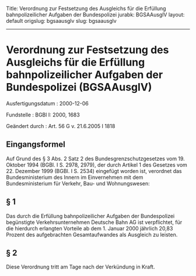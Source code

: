Title: Verordnung zur Festsetzung des Ausgleichs für die Erfüllung bahnpolizeilicher
  Aufgaben der Bundespolizei
jurabk: BGSAAusglV
layout: default
origslug: bgsaausglv
slug: bgsaausglv

---

# Verordnung zur Festsetzung des Ausgleichs für die Erfüllung bahnpolizeilicher Aufgaben der Bundespolizei (BGSAAusglV)

Ausfertigungsdatum
:   2000-12-06

Fundstelle
:   BGBl I: 2000, 1683

Geändert durch
:   Art. 56 G v. 21.6.2005 I 1818


## Eingangsformel

Auf Grund des § 3 Abs. 2 Satz 2 des Bundesgrenzschutzgesetzes vom 19.
Oktober 1994 (BGBl. I S. 2978, 2979), der durch Artikel 1 des Gesetzes
vom 22. Dezember 1999 (BGBl. I S. 2534) eingefügt worden ist,
verordnet das Bundesministerium des Innern im Einvernehmen mit dem
Bundesministerium für Verkehr, Bau- und Wohnungswesen:


## § 1

Das durch die Erfüllung bahnpolizeilicher Aufgaben der Bundespolizei
begünstigte Verkehrsunternehmen Deutsche Bahn AG ist verpflichtet, für
die hierdurch erlangten Vorteile ab dem 1. Januar 2000 jährlich 20,83
Prozent des aufgebrachten Gesamtaufwandes als Ausgleich zu leisten.


## § 2

Diese Verordnung tritt am Tage nach der Verkündung in Kraft.

